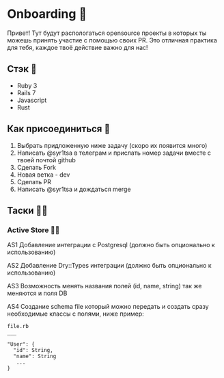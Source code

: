 # Onboarding 👋

Привет! Тут будут распологаться opensource проекты в которых ты можешь принять участие с помощью своих PR. Это отличная практика для тебя, каждое твоё действие важно для нас!

## Стэк 🍿

- Ruby 3
- Rails 7
- Javascript
- Rust

## Как присоединиться 🧙
1. Выбрать придложенную ниже задачу (скоро их появится много)
2. Написать @syr1tsa в телеграм и прислать номер задачи вместе с твоей почтой github
3. Сделать Fork
4. Новая ветка - dev
5. Сделать PR
6. Написать @syr1tsa и дождаться merge 

## Таски 👩‍💻
### Active Store 👩‍💻
AS1 Добавление интеграции с Postgresql (должно быть опционально к использованию)

AS2 Добавление Dry::Types интеграции (должно быть опционально к использованию)

AS3 Возможность менять названия полей (id, name, string) так же меняются и поля DB

AS4 Создание schema file который можно передать и создать сразу необходимые классы с полями, ниже пример:


```
file.rb
___

"User": {
  "id": String,
  "name": String
   ...
}
```
